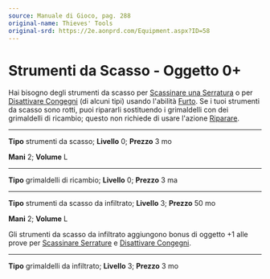 ```yaml
---
source: Manuale di Gioco, pag. 288
original-name: Thieves' Tools
original-srd: https://2e.aonprd.com/Equipment.aspx?ID=58
---
```


# Strumenti da Scasso - Oggetto 0+

Hai bisogno degli strumenti da scasso per
[Scassinare una Serratura](/azioni/abilita/scassinare-una-serratura) o per
[Disattivare Congegni](/azioni/abilita/disattivare-un-congegno) (di alcuni tipi)
usando l'abilità [Furto](/abilita/furto). Se i tuoi strumenti da scasso sono
rotti, puoi ripararli sostituendo i grimaldelli con dei grimaldelli di ricambio;
questo non richiede di usare l'azione [Riparare](/azioni/abilita/riparare).

---

**Tipo** strumenti da scasso; **Livello** 0; **Prezzo** 3 mo

**Mani** 2; **Volume** L

---

**Tipo** grimaldelli di ricambio; **Livello** 0; **Prezzo** 3 ma

---

**Tipo** strumenti da scasso da infiltrato; **Livello** 3; **Prezzo** 50 mo

**Mani** 2; **Volume** L

Gli strumenti da scasso da infiltrato aggiungono bonus di oggetto +1 alle prove
per [Scassinare Serrature](/azioni/abilita/scassinare-una-serratura) e
[Disattivare Congegni](/azioni/abilita/disattivare-un-congegno).

---

**Tipo** grimaldelli da infiltrato; **Livello** 3; **Prezzo** 3 mo
